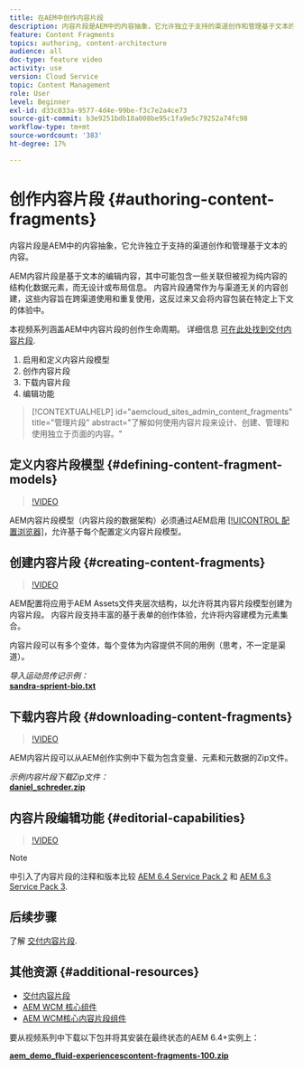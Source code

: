 ```yaml
---
title: 在AEM中创作内容片段
description: 内容片段是AEM中的内容抽象，它允许独立于支持的渠道创作和管理基于文本的内容。
feature: Content Fragments
topics: authoring, content-architecture
audience: all
doc-type: feature video
activity: use
version: Cloud Service
topic: Content Management
role: User
level: Beginner
exl-id: d33c033a-9577-4d4e-99be-f3c7e2a4ce73
source-git-commit: b3e9251bdb18a008be95c1fa9e5c79252a74fc98
workflow-type: tm+mt
source-wordcount: '383'
ht-degree: 17%

---
```


# 创作内容片段 {#authoring-content-fragments}

内容片段是AEM中的内容抽象，它允许独立于支持的渠道创作和管理基于文本的内容。

AEM内容片段是基于文本的编辑内容，其中可能包含一些关联但被视为纯内容的结构化数据元素，而无设计或布局信息。 内容片段通常作为与渠道无关的内容创建，这些内容旨在跨渠道使用和重复使用，这反过来又会将内容包装在特定上下文的体验中。

本视频系列涵盖AEM中内容片段的创作生命周期。 详细信息 [可在此处找到交付内容片段](content-fragments-delivery-feature-video-use.md).

1. 启用和定义内容片段模型
2. 创作内容片段
3. 下载内容片段
4. 编辑功能

>[!CONTEXTUALHELP]
>id="aemcloud_sites_admin_content_fragments"
>title="管理片段"
>abstract="了解如何使用内容片段来设计、创建、管理和使用独立于页面的内容。"

## 定义内容片段模型 {#defining-content-fragment-models}

>[!VIDEO](https://video.tv.adobe.com/v/22452?quality=12&learn=on)

AEM内容片段模型（内容片段的数据架构）必须通过AEM启用 [[!UICONTROL 配置浏览器]](https://experienceleague.adobe.com/docs/experience-manager-cloud-service/implementing/developing/configurations.html)，允许基于每个配置定义内容片段模型。

## 创建内容片段 {#creating-content-fragments}

>[!VIDEO](https://video.tv.adobe.com/v/22451?quality=12&learn=on)

AEM配置将应用于AEM Assets文件夹层次结构，以允许将其内容片段模型创建为内容片段。 内容片段支持丰富的基于表单的创作体验，允许将内容建模为元素集合。

内容片段可以有多个变体，每个变体为内容提供不同的用例（思考，不一定是渠道）。

*导入运动员传记示例：*\
**[sandra-sprient-bio.txt](assets/sandra-sprient-bio.txt)**

## 下载内容片段 {#downloading-content-fragments}

>[!VIDEO](https://video.tv.adobe.com/v/22450?quality=12&learn=on)

AEM内容片段可以从AEM创作实例中下载为包含变量、元素和元数据的Zip文件。

*示例内容片段下载Zip文件：*\
**[daniel_schreder.zip](assets/daniel_schreder.zip)**

## 内容片段编辑功能 {#editorial-capabilities}

>[!VIDEO](https://video.tv.adobe.com/v/25891?quality=12&learn=on)

>[!NOTE]
>
> 中引入了内容片段的注释和版本比较 [AEM 6.4 Service Pack 2](https://helpx.adobe.com/cn/experience-manager/aem-releases-updates.html) 和 [AEM 6.3 Service Pack 3](https://helpx.adobe.com/cn/experience-manager/6-3/release-notes/sp3-release-notes.html).

## 后续步骤

了解 [交付内容片段](content-fragments-delivery-feature-video-use.md).

## 其他资源 {#additional-resources}

* [交付内容片段](content-fragments-delivery-feature-video-use.md)
* [AEM WCM 核心组件](https://experienceleague.adobe.com/docs/experience-manager-core-components/using/introduction.html)
* [AEM WCM核心内容片段组件](https://experienceleague.adobe.com/docs/experience-manager-core-components/using/components/content-fragment-component.html?lang=zh-Hans)

要从视频系列中下载以下包并将其安装在最终状态的AEM 6.4+实例上：

**[aem_demo_fluid-experiencescontent-fragments-100.zip](assets/aem_demo_fluid-experiencescontent-fragments-100.zip)**
